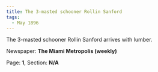 ```yaml
---  
title: The 3-masted schooner Rollin Sanford  
tags:  
  - May 1896 
---  
```

 
The 3-masted schooner Rollin Sanford arrives with lumber.  
  
Newspaper: **The Miami Metropolis (weekly)**  
  
Page: **1**, Section: **N/A** 
